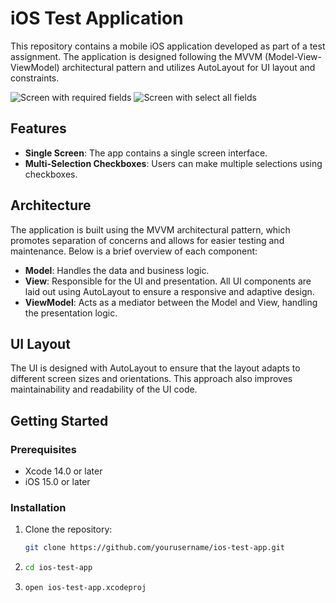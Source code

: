 # iOS Test Application

This repository contains a mobile iOS application developed as part of a test assignment. The application is designed following the MVVM (Model-View-ViewModel) architectural pattern and utilizes AutoLayout for UI layout and constraints.

![Screen with required fields](https://i.imgur.com/eCDWXKz.png)
![Screen with select all fields](https://i.imgur.com/Kdy9E8d.png)

## Features

- **Single Screen**: The app contains a single screen interface.
- **Multi-Selection Checkboxes**: Users can make multiple selections using checkboxes.

## Architecture

The application is built using the MVVM architectural pattern, which promotes separation of concerns and allows for easier testing and maintenance. Below is a brief overview of each component:

- **Model**: Handles the data and business logic.
- **View**: Responsible for the UI and presentation. All UI components are laid out using AutoLayout to ensure a responsive and adaptive design.
- **ViewModel**: Acts as a mediator between the Model and View, handling the presentation logic.

## UI Layout

The UI is designed with AutoLayout to ensure that the layout adapts to different screen sizes and orientations. This approach also improves maintainability and readability of the UI code.

## Getting Started

### Prerequisites

- Xcode 14.0 or later
- iOS 15.0 or later

### Installation

1. Clone the repository:
   ```bash
   git clone https://github.com/yourusername/ios-test-app.git
2. ```bash
   cd ios-test-app
3. ```bash
   open ios-test-app.xcodeproj
